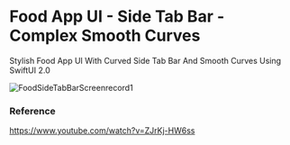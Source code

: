 # Food App UI - Side Tab Bar - Complex Smooth Curves

Stylish Food App UI With Curved Side Tab Bar And Smooth Curves Using SwiftUI 2.0

![FoodSideTabBarScreenrecord1](https://user-images.githubusercontent.com/3436468/104805687-e0d77300-580c-11eb-8ce7-aabe0d5a6508.gif)

### Reference

https://www.youtube.com/watch?v=ZJrKj-HW6ss
